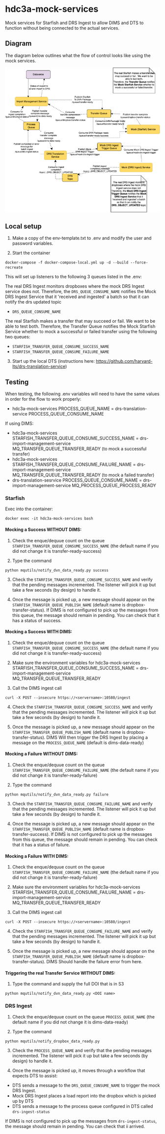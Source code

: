 # hdc3a-mock-services
Mock services for Starfish and DRS Ingest to allow DIMS and DTS to function without being connected to the actual services.

## Diagram
The diagram below outlines what the flow of control looks like using the mock services.

![DVN to DRS Mock Flow](ReadmeDocs/Dataverse-to-DRS-Mock%20Diagram.png)

## Local setup
    
1. Make a copy of the env-template.txt to .env and modify the user and password variables.

2. Start the container
    
```
docker-compose -f docker-compose-local.yml up -d --build --force-recreate
```

This will set up listeners to the following 3 queues listed in the .env:

The real DRS Ingest monitors dropboxes where the mock DRS Ingest service does not.
Therefore, the `DRS_QUEUE_CONSUME_NAME` notifies the Mock DRS Ingest Service that it 'received and ingested' a batch so that it can notify the drs updated topic

- `DRS_QUEUE_CONSUME_NAME`

The real Starfish makes a transfer that may succeed or fail.  We want to be able to test both.
Therefore, the Transfer Queue notifies the Mock Starfish Service whether to mock a successful or failed transfer using the following two queues:
- `STARFISH_TRANSFER_QUEUE_CONSUME_SUCCESS_NAME`
- `STARFISH_TRANSFER_QUEUE_CONSUME_FAILURE_NAME`


3. Start up the local DTS (instructions here: https://github.com/harvard-lts/drs-translation-service)

## Testing

When testing, the following .env variables will need to have the same values in order for the flow to work properly:

- hdc3a-mock-services PROCESS_QUEUE_NAME = drs-translation-service PROCESS_QUEUE_CONSUME_NAME

If using DIMS:

- hdc3a-mock-services STARFISH_TRANSFER_QUEUE_CONSUME_SUCCESS_NAME = drs-import-management-service MQ_TRANSFER_QUEUE_TRANSFER_READY (to mock a successful transfer)
- hdc3a-mock-services STARFISH_TRANSFER_QUEUE_CONSUME_FAILURE_NAME = drs-import-management-service MQ_TRANSFER_QUEUE_TRANSFER_READY (to mock a failed transfer)
- drs-translation-sesrvice PROCESS_QUEUE_CONSUME_NAME = drs-import-management-service MQ_PROCESS_QUEUE_PROCESS_READY

### Starfish
Exec into the container:

```
docker exec -it hdc3a-mock-services bash
```

#### Mocking a Success WITHOUT DIMS:

1. Check the enque/dequue count on the queue `STARFISH_TRANSFER_QUEUE_CONSUME_SUCCESS_NAME` (the default name if you did not change it is transfer-ready-success)

2. Type the command

```
python mqutils/notify_dvn_data_ready.py success
```

3. Check the `STARFISH_TRANSFER_QUEUE_CONSUME_SUCCESS_NAME` and verify that the pending messages incremented.  The listener will pick it up but take a few seconds (by design) to handle it.

4. Once the message is picked up, a new message should appear on the `STARFISH_TRANSFER_QUEUE_PUBLISH_NAME` (default name is dropbox-transfer-status).  If DIMS is not configured to pick up the messages from this queue, the message should remain in pending.  You can check that it has a status of success.

#### Mocking a Success WITH DIMS:

1. Check the enque/dequue count on the queue `STARFISH_TRANSFER_QUEUE_CONSUME_SUCCESS_NAME` (the default name if you did not change it is transfer-ready-success)

2. Make sure the environment variables for hdc3a-mock-services STARFISH_TRANSFER_QUEUE_CONSUME_SUCCESS_NAME = drs-import-management-service MQ_TRANSFER_QUEUE_TRANSFER_READY

3. Call the DIMS ingest call

```
curl -X POST --insecure https://<servername>:10580/ingest
```

4. Check the `STARFISH_TRANSFER_QUEUE_CONSUME_SUCCESS_NAME` and verify that the pending messages incremented.  The listener will pick it up but take a few seconds (by design) to handle it.

5. Once the message is picked up, a new message should appear on the `STARFISH_TRANSFER_QUEUE_PUBLISH_NAME` (default name is dropbox-transfer-status).  DIMS Will then trigger the DRS Ingest by placing a message on the `PROCESS_QUEUE_NAME` (default is dims-data-ready)


#### Mocking a Failure WITHOUT DIMS:

1. Check the enque/dequue count on the queue `STARFISH_TRANSFER_QUEUE_CONSUME_FAILURE_NAME` (the default name if you did not change it is transfer-ready-failure)

2. Type the command

```
python mqutils/notify_dvn_data_ready.py failure
```

3. Check the `STARFISH_TRANSFER_QUEUE_CONSUME_FAILURE_NAME` and verify that the pending messages incremented.  The listener will pick it up but take a few seconds (by design) to handle it.

4. Once the message is picked up, a new message should appear on the `STARFISH_TRANSFER_QUEUE_PUBLISH_NAME` (default name is dropbox-transfer-success).  If DIMS is not configured to pick up the messages from this queue, the message should remain in pending.  You can check that it has a status of failure.

#### Mocking a Failure WITH DIMS:

1. Check the enque/dequue count on the queue `STARFISH_TRANSFER_QUEUE_CONSUME_FAILURE_NAME` (the default name if you did not change it is transfer-ready-failure)

2. Make sure the environment variables for hdc3a-mock-services STARFISH_TRANSFER_QUEUE_CONSUME_FAILURE_NAME = drs-import-management-service MQ_TRANSFER_QUEUE_TRANSFER_READY

3. Call the DIMS ingest call

```
curl -X POST --insecure https://<servername>:10580/ingest
```

4. Check the `STARFISH_TRANSFER_QUEUE_CONSUME_FAILURE_NAME` and verify that the pending messages incremented.  The listener will pick it up but take a few seconds (by design) to handle it.

5. Once the message is picked up, a new message should appear on the `STARFISH_TRANSFER_QUEUE_PUBLISH_NAME` (default name is dropbox-transfer-status).  DIMS Should handle the failure error from here.

#### Triggering the real Transfer Service WITHOUT DIMS:

1. Type the command and supply the full DOI that is in S3

```
python mqutils/notify_dvn_data_ready.py <DOI name>
```

### DRS Ingest

1. Check the enque/dequue count on the queue `PROCESS_QUEUE_NAME` (the default name if you did not change it is dims-data-ready)

2. Type the command

```
python mqutils/notify_dropbox_data_ready.py
```

3. Check the `PROCESS_QUEUE_NAME` and verify that the pending messages incremented.  The listener will pick it up but take a few seconds (by design) to handle it.

4. Once the message is picked up, it moves through a workflow that expects DTS to assist:

- DTS sends a message to the `DRS_QUEUE_CONSUME_NAME` to trigger the mock DRS Ingest.  
- Mock DRS Ingest places a load report into the dropbox which is picked up by DTS
- DTS sends a message to the process queue configured in DTS called `drs-ingest-status`

If DIMS is not configured to pick up the messages from `drs-ingest-status`, the message should remain in pending.  You can check that ii arrived.
